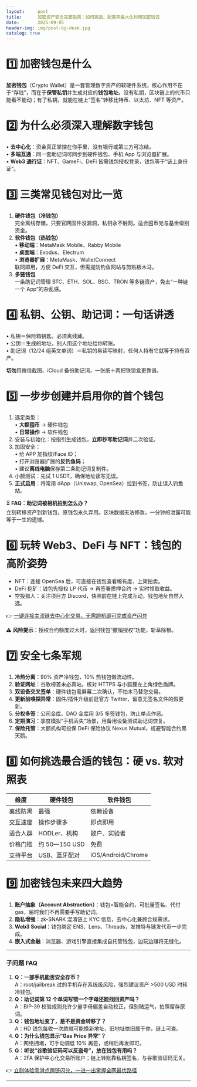 ```yaml
---
layout:     post
title:      加密资产安全完整指南：如何挑选、配置并最大化利用加密钱包
date:       2025-09-05
header-img: img/post-bg-desk.jpg
catalog: true
---
```


# 1️⃣ 加密钱包是什么
**加密钱包**（Crypto Wallet）是一套管理数字资产的软硬件系统，核心作用不在于“存钱”，而在于**保管私钥**并生成对应的**钱包地址**。没有私钥，区块链上的代币只能看不能动；有了私钥，就能在链上“签名”转移比特币、以太坊、NFT 等资产。

# 2️⃣ 为什么必须深入理解数字钱包
• **去中心化**：资金真正掌控在你手里，没有银行或第三方可冻结。  
• **多端互通**：同一套助记词可同步到硬件钱包、手机 App 与浏览器扩展。  
• **Web3 通行证**：NFT、GameFi、DeFi 皆需钱包授权登录，钱包等于“链上身份证”。

# 3️⃣ 三类常见钱包对比一览
1. **硬件钱包（冷钱包）**  
   完全离线存储，只要官网固件没漏洞，私钥永不触网。适合囤币党与基金级别资金。  
2. **软件钱包（热钱包）**  
   • **移动端**：MetaMask Mobile、Rabby Mobile  
   • **桌面端**：Exodus、Electrum  
   • **浏览器扩展**：MetaMask、WalletConnect  
   联网即用，方便 DeFi 交互，但需提防钓鱼网站与剪贴板木马。  
3. **多链钱包**  
   一条助记词管理 BTC、ETH、SOL、BSC、TRON 等多链资产，免去“一种链一个 App”的杂乱感。

# 4️⃣ 私钥、公钥、助记词：一句话讲透
• 私钥＝保险箱钥匙，必须离线藏。  
• 公钥＝生成的地址，别人用这个地址给你转账。  
• 助记词（12/24 组英文单词）＝私钥的易读写映射，任何人持有它就等于持有资产。

**切勿**用微信截图、iCloud 备份助记词，一张纸＋两把铁锁盒更靠谱。

# 5️⃣ 一步步创建并启用你的首个钱包

1. 选定类型：  
   • **大额囤币** → 硬件钱包  
   • **日常操作** → 软件钱包  
2. 安装与初始化：按指引生成钱包，**立即抄写助记词**并二次验证。  
3. 加固安全：  
   • 给 APP 加指纹/Face ID；  
   • 打开浏览器扩展的**反钓鱼码**；  
   • 建议**离线电脑**保存第二条助记词复制件。  
4. 小额测试：先试 1 USDT，确保地址读写无误。  
5. **正式启用**：将常用 dApp（Uniswap, OpenSea）拉到书签，防止误入钓鱼站。

⏳ **FAQ：助记词被相机拍到怎么办？**  
立刻转移资产到新钱包，原钱包永久弃用。区块数据无法修改，一分钟的泄露可能等于一生的遗憾。

# 6️⃣ 玩转 Web3、DeFi 与 NFT：钱包的高阶姿势
- NFT：连接 OpenSea 后，可直接在钱包查看稀有度、上架拍卖。  
- DeFi 挖矿：钱包先授权 LP 代币 → 再签署质押合约 → 实时领取收益。  
- 空投猎人：关注项目方 Discord，快照前在链上完成互动，钱包地址自然入选。  

👉 [一键连接主流链去中心化交易，无需跨桥即可完成资产闪兑](https://okxdog.com/)

⚠️ **风险提示**：授权合约额度过大时，返回钱包“撤销授权”功能，斩草除根。

# 7️⃣ 安全七条军规
1. **冷热分离**：90% 资产冷钱包，10% 热钱包做流动性。  
2. **验证网址**：谷歌榜首未必真站，核对 HTTPS 与小狐狸左上角绿色盾牌。  
3. **双设备交叉签单**：硬件钱包需屏幕二次确认，不怕木马替您交易。  
4. **更新前嗅探异常**：固件/插件升级前逛官方 Twitter，留意无签名文件的假更新。  
5. **分权多签**：公司金库、DAO 金库用 3/5 多签钱包，防止单点作恶。  
6. **定期演习**：季度模拟“手机丢失”场景，用备用设备测试助记词恢复。  
7. **保险托管**：大额机构可投保 DeFi 保险协议 Nexus Mutual，规避智能合约黑天鹅。

# 8️⃣ 如何挑选最合适的钱包：硬 vs. 软对照表
| 维度 | 硬件钱包 | 软件钱包 |
|--|--|--|
| 离线防黑 | 最强 | 依赖设备 |
| 交互速度 | 操作步骤多 | 即点即用 |
| 适合人群 | HODLer、机构 | 散户、实验者 |
| 价格门槛 | 约 50—150 USD | 免费 |
| 支持平台 | USB、蓝牙配对 | iOS/Android/Chrome |

# 9️⃣ 加密钱包未来四大趋势
1. **账户抽象（Account Abstraction）**：钱包=智能合约，可批量签名、代付 gas，届时我们不再需要手写助记词。  
2. **隐私增强**：zk-SNARK 混淆链上 KYC 信息，去中心化兼顾合规需求。  
3. **Web3 Social**：钱包绑定 ENS、Lens、Threads，发推特与链发代币一步完成。  
4. **嵌入式金融**：浏览器、游戏引擎直接集成自托管钱包，边玩边赚将无缝化。

---

### 子问题 FAQ
1. **Q：一部手机能否安全存币？**  
   A：root/jailbreak 过的手机存在系统级风险，强烈建议资产 >500 USD 时转冷钱包。  
2. **Q：助记词第 12 个单词写错一个字母还能找回资产吗？**  
   A：BIP-39 校验规则允许少量字母偏差自动校正，但别赌运气，拍照留存原词。  
3. **Q：钱包地址变了，是不是资金转移了？**  
   A：HD 钱包每收一次款就可能换新地址，旧地址依旧属于你，链上可查。  
4. **Q：为什么钱包显示“Gas Price 异常”？**  
   A：网络拥堵，可手动调低 10% 再签，或稍后再发即可。  
5. **Q：听说“谷歌验证码可以反盗号”，放在钱包有用吗？**  
   A：2FA 保护中心化交易所账户；链上转账靠私钥签名，与谷歌验证码无关。  

👉 [立刻体验零滑点跨链闪兑，一进一出掌握全网最优路径](https://okxdog.com/)

---
